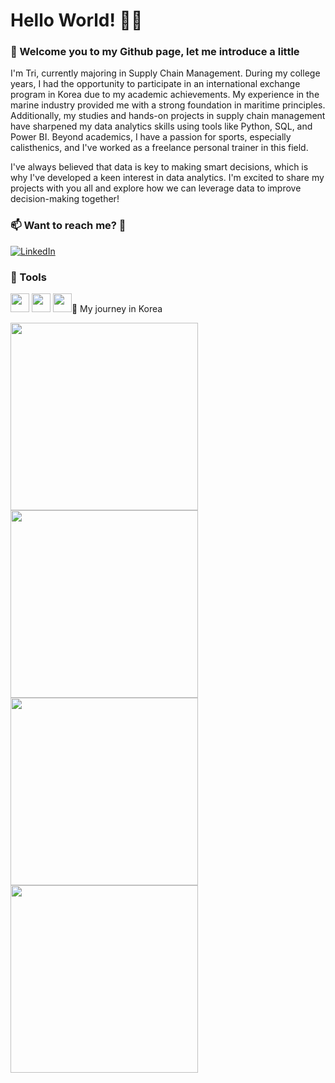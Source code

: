 # Hello World! 🏋️‍♂️

### 👋 Welcome you to my Github page, let me introduce a little 
I'm Tri, currently majoring in Supply Chain Management. During my college years, I had the opportunity to participate in an international exchange program in Korea due to my academic achievements. My experience in the marine industry provided me with a strong foundation in maritime principles. Additionally, my studies and hands-on projects in supply chain management have sharpened my data analytics skills using tools like Python, SQL, and Power BI. Beyond academics, I have a passion for sports, especially calisthenics, and I've worked as a freelance personal trainer in this field.

I've always believed that data is key to making smart decisions, which is why I've developed a keen interest in data analytics. I'm excited to share my projects with you all and explore how we can leverage data to improve decision-making together!

<!-- I’d love to hear any recommendations you might have to help me sharpen my skills even further. Looking forward to connecting! -->

### 📫 Want to reach me? 🤙
<!--
<div id="badges">
  <a href="www.linkedin.com/in/tri-nguyen-le-minh-9276ba23a">
    <img src="https://img.shields.io/badge/LinkedIn-blue?style=for-the-badge&logo=linkedin&logoColor=white" alt="LinkedIn Badge"/>
  </a>
</div>
[LinkedIn](www.linkedin.com/in/tri-nguyen-le-minh-9276ba23a)

<p>
  <a href="www.linkedin.com/in/tri-nguyen-le-minh-9276ba23a" rel="nofollow noreferrer">
    <img src="https://img.shields.io/badge/LinkedIn-blue?style=for-the-badge&logo=linkedin&logoColor=white" alt="LinkedIn Badge"/>
  </a>
</p>
-->
[![LinkedIn](https://img.shields.io/badge/LinkedIn-blue.svg?style=for-the-badge&logo=linkedin)](https://www.linkedin.com/in/chilamviec/)

### 🧰 Tools 

<p float="left">
  <img src="https://github.com/user-attachments/assets/fb8a36c4-42db-402e-9336-d74b2a35722b" width="30" />
  <img src="https://github.com/user-attachments/assets/a39d794b-1c97-40ae-8dbc-be74a5ee30fb" width="30" />
  <img src="https://github.com/user-attachments/assets/63ec3869-c0ce-4f27-937d-b189b2056c0a" width="30 />
</p>

### 🚢 My journey in Korea 

<p float="left">
  <img src="https://github.com/user-attachments/assets/695dcfcc-58f6-433b-8738-cf9d8e6e38a6" width="300" />
  <img src="https://github.com/user-attachments/assets/46cdd686-dde9-462e-b296-1e1f79fe2721" width="300" />
  <br>
  <img src="https://github.com/user-attachments/assets/6ad420ac-ed70-4e36-86c8-acc5b2de3ff7" width="300" /> 
  <img src="https://github.com/user-attachments/assets/e8eacbdd-64f8-4ba6-9323-7ea1abcddede" width="300" />
</p>


